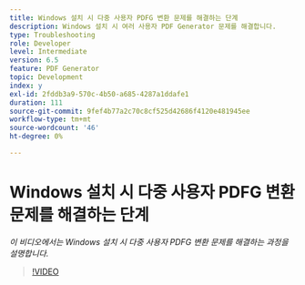```yaml
---
title: Windows 설치 시 다중 사용자 PDFG 변환 문제를 해결하는 단계
description: Windows 설치 시 여러 사용자 PDF Generator 문제를 해결합니다.
type: Troubleshooting
role: Developer
level: Intermediate
version: 6.5
feature: PDF Generator
topic: Development
index: y
exl-id: 2fddb3a9-570c-4b50-a685-4287a1ddafe1
duration: 111
source-git-commit: 9fef4b77a2c70c8cf525d42686f4120e481945ee
workflow-type: tm+mt
source-wordcount: '46'
ht-degree: 0%

---
```


# Windows 설치 시 다중 사용자 PDFG 변환 문제를 해결하는 단계

*이 비디오에서는 Windows 설치 시 다중 사용자 PDFG 변환 문제를 해결하는 과정을 설명합니다.*

>[!VIDEO](https://video.tv.adobe.com/v/335550?quality=12&learn=on)
